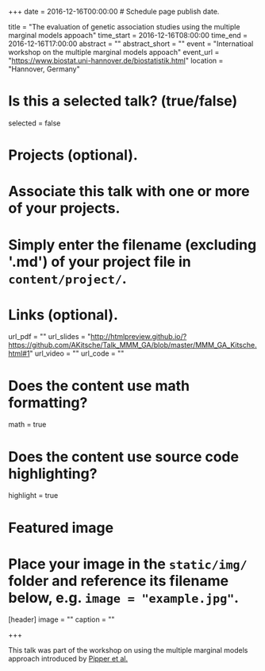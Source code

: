+++
date = 2016-12-16T00:00:00  # Schedule page publish date.

title = "The evaluation of genetic association studies using the multiple marginal models appoach"
time_start = 2016-12-16T08:00:00
time_end = 2016-12-16T17:00:00
abstract = ""
abstract_short = ""
event = "Internatioal workshop on the multiple marginal models appoach"
event_url = "https://www.biostat.uni-hannover.de/biostatistik.html"
location = "Hannover, Germany"


# Is this a selected talk? (true/false)
selected = false

# Projects (optional).
#   Associate this talk with one or more of your projects.
#   Simply enter the filename (excluding '.md') of your project file in `content/project/`.

# Links (optional).
url_pdf = ""
url_slides = "http://htmlpreview.github.io/?https://github.com/AKitsche/Talk_MMM_GA/blob/master/MMM_GA_Kitsche.html#1"
url_video = ""
url_code = ""

# Does the content use math formatting?
math = true

# Does the content use source code highlighting?
highlight = true

# Featured image
# Place your image in the `static/img/` folder and reference its filename below, e.g. `image = "example.jpg"`.
[header]
image = ""
caption = ""

+++

This talk was part of the workshop on using the multiple marginal models approach introduced by [Pipper et al.](http://onlinelibrary.wiley.com/doi/10.1111/j.1467-9876.2011.01005.x/abstract)
